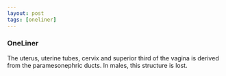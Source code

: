 ```yaml
---
layout: post
tags: [oneliner]
---
```



### OneLiner

The uterus, uterine tubes, cervix and superior third of the vagina is derived from the paramesonephric ducts. In males, this structure is lost.
